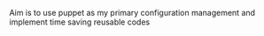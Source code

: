 Aim is to use puppet as my primary configuration management and implement time saving reusable codes
